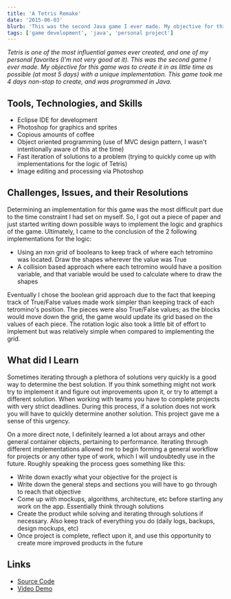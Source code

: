 ```yaml
---
title: 'A Tetris Remake'
date: '2015-06-03'
blurb: 'This was the second Java game I ever made. My objective for this game was to create it in as little time as possible (at most 5 days) with a unique implementation.'
tags: ['game development', 'java', 'personal project']
---
```


*Tetris is one of the most influential games ever created, and one of my personal favorites (I'm not very good at it). This was the second game I ever made. My objective for this game was to create it in as little time as possible (at most 5 days) with a unique implementation. This game took me 4 days non-stop to create, and was programmed in Java.*

## Tools, Technologies, and Skills

- Eclipse IDE for development
- Photoshop for graphics and sprites
- Copious amounts of coffee
- Object oriented programming (use of MVC design pattern, I wasn't intentionally aware of this at the time)
- Fast iteration of solutions to a problem (trying to quickly come up with implementations for the logic of Tetris)
- Image editing and processing via Photoshop

## Challenges, Issues, and their Resolutions

Determining an implementation for this game was the most difficult part due to the time constraint I had set on myself. So, I got out a piece of paper and just started writing down possible ways to implement the logic and graphics of the game. Ultimately, I came to the conclusion of the 2 following implementations for the logic:

- Using an nxn grid of booleans to keep track of where each tetromino was located. Draw the shapes wherever the value was True
- A collision based approach where each tetromino would have a position variable, and that variable would be used to calculate where to draw the shapes

Eventually I chose the boolean grid approach due to the fact that keeping track of True/False values made work simpler than keeping track of each tetromino's position. The pieces were also True/False values; as the blocks would move down the grid, the game would update its grid based on the values of each piece. The rotation logic also took a little bit of effort to implement but was relatively simple when compared to implementing the grid.

## What did I Learn

Sometimes iterating through a plethora of solutions very quickly is a good way to determine the best solution. If you think something might not work try to implement it and figure out improvements upon it, or try to attempt a different solution. When working with teams you have to complete projects with very strict deadlines. During this process, if a solution does not work you will have to quickly determine another solution. This project gave me a sense of this urgency.

On a more direct note, I definitely learned a lot about arrays and other general container objects, pertaining to performance. Iterating through different implementations allowed me to begin forming a general workflow for projects or any other type of work, which I will undoubtedly use in the future. Roughly speaking the process goes something like this:

- Write down exactly what your objective for the project is
- Write down the general steps and sections you will have to go through to reach that objective
- Come up with mockups, algorithms, architecture, etc before starting any work on the app. Essentially think through solutions
- Create the product while solving and iterating through solutions if necessary. Also keep track of everything you do (daily logs, backups, design mockups, etc)
- Once project is complete, reflect upon it, and use this opportunity to create more improved products in the future

## Links

- [Source Code](https://github.com/ShabazBadshah/TetrisRemake)
- [Video Demo](http://www.youtube.com/watch?feature=player_embedded&v=EOo-WPmIbdY)
